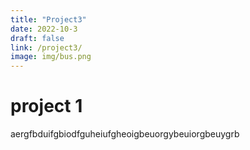 ```yaml
---
title: "Project3"
date: 2022-10-3
draft: false
link: /project3/
image: img/bus.png
---
```


# project 1

aergfbduifgbiodfguheiufgheoigbeuorgybeuiorgbeuygrb